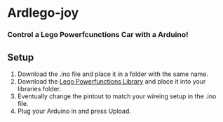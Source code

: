 # Ardlego-joy
### Control a Lego Powerfcunctions Car with a Arduino!

## Setup
1. Download the .ino file and place it in a folder with the same name.
2. Download the [Lego Powerfunctions Library](https://github.com/schultzy51/LEGOPowerFunctions) and place it into your libraries folder.
3. Eventually change the pintout to match your wireing setup in the .ino file.
4. Plug your Arduino in and press Upload.
